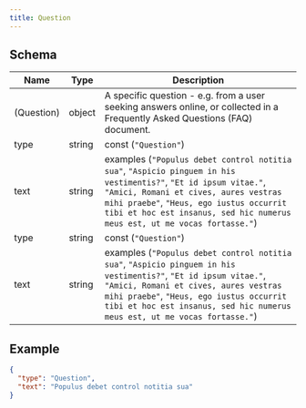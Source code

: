 ```yaml
---
title: Question
---
```

## Schema

| Name | Type | Description |
|---|---|---|
| (Question) | object | A specific question - e.g. from a user seeking answers online, or collected in a Frequently Asked Questions (FAQ) document. |
| type | string | const (`"Question"`)  |
| text | string | examples (`"Populus debet control notitia sua"`, `"Aspicio pinguem in his vestimentis?"`, `"Et id ipsum vitae."`, `"Amici, Romani et cives, aures vestras mihi praebe"`, `"Heus, ego iustus occurrit tibi et hoc est insanus, sed hic numerus meus est, ut me vocas fortasse."`)  |
| type | string | const (`"Question"`)  |
| text | string | examples (`"Populus debet control notitia sua"`, `"Aspicio pinguem in his vestimentis?"`, `"Et id ipsum vitae."`, `"Amici, Romani et cives, aures vestras mihi praebe"`, `"Heus, ego iustus occurrit tibi et hoc est insanus, sed hic numerus meus est, ut me vocas fortasse."`)  |

## Example



```json
{
  "type": "Question",
  "text": "Populus debet control notitia sua"
}
```
